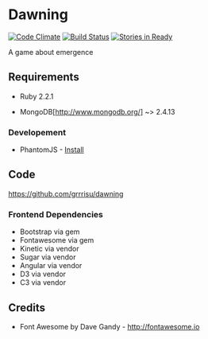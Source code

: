 Dawning
==

[![Code Climate](https://codeclimate.com/github/grrrisu/dawning.png)](https://codeclimate.com/github/grrrisu/dawning)
[![Build Status](https://travis-ci.org/grrrisu/dawning.png?branch=master)](https://travis-ci.org/grrrisu/dawning)
[![Stories in Ready](https://badge.waffle.io/grrrisu/dawning.svg?label=ready&title=Ready)](http://waffle.io/grrrisu/dawning)

A game about emergence

Requirements
--

* Ruby 2.2.1

* MongoDB[http://www.mongodb.org/] ~> 2.4.13

### Developement

* PhantomJS - [Install](https://github.com/teampoltergeist/poltergeist#installing-phantomjs)

Code
---

https://github.com/grrrisu/dawning

### Frontend Dependencies


* Bootstrap via gem
* Fontawesome via gem
* Kinetic via vendor
* Sugar via vendor
* Angular via vendor
* D3 via vendor
* C3 via vendor

Credits
--

* Font Awesome by Dave Gandy - http://fontawesome.io
